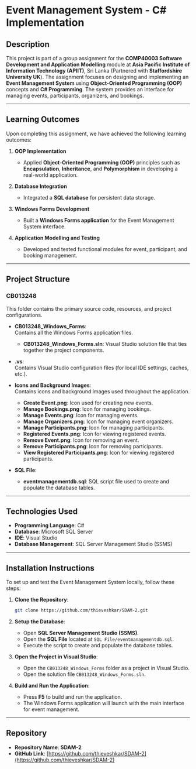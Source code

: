 # Event Management System - C# Implementation

## Description
This project is part of a group assignment for the **COMP40003 Software Development and Application Modelling** module at **Asia Pacific Institute of Information Technology (APIIT)**, Sri Lanka (Partnered with **Staffordshire University UK**). The assignment focuses on designing and implementing an **Event Management System** using **Object-Oriented Programming (OOP)** concepts and **C# Programming**. The system provides an interface for managing events, participants, organizers, and bookings.

---

## Learning Outcomes
Upon completing this assignment, we have achieved the following learning outcomes:

1. **OOP Implementation**
   - Applied **Object-Oriented Programming (OOP)** principles such as **Encapsulation**, **Inheritance**, and **Polymorphism** in developing a real-world application.
   
2. **Database Integration**
   - Integrated a **SQL database** for persistent data storage.
   
3. **Windows Forms Development**
   - Built a **Windows Forms application** for the Event Management System interface.

4. **Application Modelling and Testing**
   - Developed and tested functional modules for event, participant, and booking management.

---

## Project Structure

### **CB013248**
This folder contains the primary source code, resources, and project configurations.

- **CB013248_Windows_Forms**:  
    Contains all the Windows Forms application files.
    - **CB013248_Windows_Forms.sln**: Visual Studio solution file that ties together the project components.

- **.vs**:  
    Contains Visual Studio configuration files (for local IDE settings, caches, etc.).

- **Icons and Background Images**:  
    Contains icons and background images used throughout the application.
    - **Create Event.png**: Icon used for creating new events.
    - **Manage Bookings.png**: Icon for managing bookings.
    - **Manage Events.png**: Icon for managing events.
    - **Manage Organizers.png**: Icon for managing event organizers.
    - **Manage Participants.png**: Icon for managing participants.
    - **Registered Events.png**: Icon for viewing registered events.
    - **Remove Event.png**: Icon for removing an event.
    - **Remove Participants.png**: Icon for removing participants.
    - **View Registered Participants.png**: Icon for viewing registered participants.

- **SQL File**:  
    - **eventmanagementdb.sql**: SQL script file used to create and populate the database tables.

---

## Technologies Used
- **Programming Language**: C#
- **Database**: Microsoft SQL Server
- **IDE**: Visual Studio
- **Database Management**: SQL Server Management Studio (SSMS)

---

## Installation Instructions

To set up and test the Event Management System locally, follow these steps:

1. **Clone the Repository**:  
    ```bash
    git clone https://github.com/thieveshkar/SDAM-2.git
    ```

2. **Setup the Database**:  
    - Open **SQL Server Management Studio (SSMS)**.
    - Open the **SQL File** located at `SQL File/eventmanagementdb.sql`.
    - Execute the script to create and populate the database tables.

3. **Open the Project in Visual Studio**:  
    - Open the `CB013248_Windows_Forms` folder as a project in Visual Studio.
    - Open the solution file `CB013248_Windows_Forms.sln`.

4. **Build and Run the Application**:  
    - Press **F5** to build and run the application.
    - The Windows Forms application will launch with the main interface for event management.

---

## Repository
- **Repository Name**: **SDAM-2**
- **GitHub Link**: [https://github.com/thieveshkar/SDAM-2](https://github.com/thieveshkar/SDAM-2)

